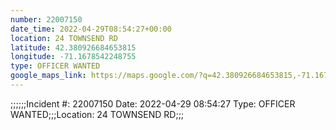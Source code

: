 ```yaml
---
number: 22007150
date_time: 2022-04-29T08:54:27+00:00
location: 24 TOWNSEND RD
latitude: 42.380926684653815
longitude: -71.1678542248755
type: OFFICER WANTED
google_maps_link: https://maps.google.com/?q=42.380926684653815,-71.1678542248755
---
```


;;;;;;Incident #: 22007150  Date: 2022-04-29 08:54:27   Type: OFFICER WANTED;;;Location: 24 TOWNSEND RD;;;

